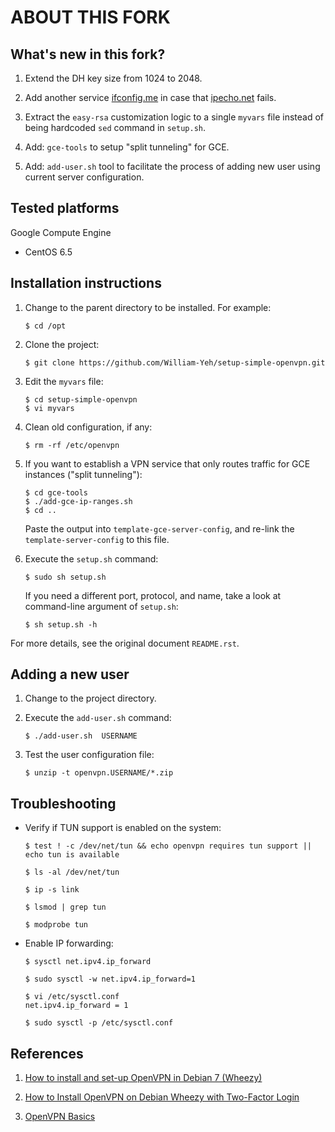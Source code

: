 ABOUT THIS FORK
===============


## What's new in this fork?

1. Extend the DH key size from 1024 to 2048.

2. Add another service [ifconfig.me](http://ifconfig.me/ip) in case that [ipecho.net](http://ipecho.net/plain) fails. 

3. Extract the `easy-rsa` customization logic to a single `myvars` file instead of being hardcoded `sed` command in `setup.sh`.

4. Add: `gce-tools` to setup "split tunneling" for GCE. 

5. Add: `add-user.sh` tool to facilitate the process of adding new user using current server configuration.



## Tested platforms


Google Compute Engine

 - CentOS 6.5



## Installation instructions


1. Change to the parent directory to be installed. For example:

   ```
   $ cd /opt
   ```

2. Clone the project:

   ```
   $ git clone https://github.com/William-Yeh/setup-simple-openvpn.git
   ```

3. Edit the `myvars` file:

   ```
   $ cd setup-simple-openvpn
   $ vi myvars
   ```

4. Clean old configuration, if any:

   ```
   $ rm -rf /etc/openvpn
   ```

5. If you want to establish a VPN service that only routes traffic for GCE instances ("split tunneling"):

   ```
   $ cd gce-tools
   $ ./add-gce-ip-ranges.sh
   $ cd ..
   ```
   
   Paste the output into `template-gce-server-config`, and re-link the `template-server-config` to this file.
   

6. Execute the `setup.sh` command:

   ```
   $ sudo sh setup.sh
   ``` 
   
   If you need a different port, protocol, and name, take a look at command-line argument of `setup.sh`:
   
   ```
   $ sh setup.sh -h   
   ```

For more details, see the original document `README.rst`.



## Adding a new user

1. Change to the project directory.

2. Execute the `add-user.sh` command:

   ```
   $ ./add-user.sh  USERNAME
   ```

3. Test the user configuration file:

   ```
   $ unzip -t openvpn.USERNAME/*.zip
   ```



## Troubleshooting


- Verify if TUN support is enabled on the system:

  ```
  $ test ! -c /dev/net/tun && echo openvpn requires tun support || echo tun is available

  $ ls -al /dev/net/tun

  $ ip -s link

  $ lsmod | grep tun

  $ modprobe tun
  ```

- Enable IP forwarding:

  ```
  $ sysctl net.ipv4.ip_forward
  
  $ sudo sysctl -w net.ipv4.ip_forward=1

  $ vi /etc/sysctl.conf
  net.ipv4.ip_forward = 1

  $ sudo sysctl -p /etc/sysctl.conf 
  ```



## References


1. [How to install and set-up OpenVPN in Debian 7 (Wheezy)](http://d.stavrovski.net/blog/post/how-to-install-and-set-up-openvpn-in-debian-7-wheezy)


2. [How to Install OpenVPN on Debian Wheezy with Two-Factor Login](http://midactstech.blogspot.tw/2013/07/how-to-install-openvpn-on-debian-wheezy.html)


3. [OpenVPN Basics](http://netwizards.co.uk/openvpn-basics/)

